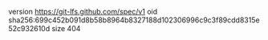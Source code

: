 version https://git-lfs.github.com/spec/v1
oid sha256:699c452b091d8b58b8964b8327188d102306996c9c3f89cdd8315e52c932610d
size 404
